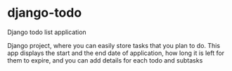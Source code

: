 # django-todo
Django todo list application

Django project, where you can easily store tasks that you plan to do.
This app displays the start and the end date of application, how long it is left for them to expire, and you can add details for each todo and subtasks

